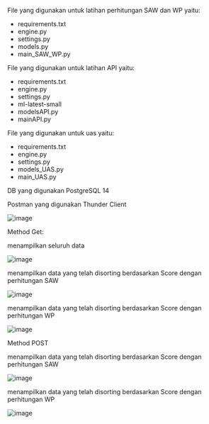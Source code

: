 File yang digunakan untuk latihan perhitungan SAW dan WP yaitu:
- requirements.txt
- engine.py
- settings.py
- models.py
- main_SAW_WP.py

File yang digunakan untuk latihan API yaitu:
- requirements.txt
- engine.py
- settings.py
- ml-latest-small
- modelsAPI.py
- mainAPI.py

File yang digunakan untuk uas yaitu:
- requirements.txt
- engine.py
- settings.py
- models_UAS.py
- main_UAS.py

DB yang digunakan PostgreSQL 14

Postman yang digunakan Thunder Client

![image](https://github.com/inyourside/UAS_SPK/assets/115596657/4475fac1-712c-45dd-965e-9d2c516c466b)

Method Get:

menampilkan seluruh data

![image](https://github.com/inyourside/UAS_SPK/assets/115596657/880fec73-6ad5-4de0-afb1-9d3403edd6e2)


menampilkan data yang telah disorting berdasarkan Score dengan perhitungan SAW

![image](https://github.com/inyourside/UAS_SPK/assets/115596657/8f13cd45-3af0-42d6-a2f8-2a424e595272)


menampilkan data yang telah disorting berdasarkan Score dengan perhitungan WP

![image](https://github.com/inyourside/UAS_SPK/assets/115596657/3fbdaf62-4d42-4ddd-bca8-db69056ca3ec)


Method POST

menampilkan data yang telah disorting berdasarkan Score dengan perhitungan SAW

![image](https://github.com/inyourside/UAS_SPK/assets/115596657/7b4cc59d-2ac5-4230-ab71-a705db968888)


menampilkan data yang telah disorting berdasarkan Score dengan perhitungan WP

![image](https://github.com/inyourside/UAS_SPK/assets/115596657/7d296c54-172a-488e-8c33-6a62813c404f)


